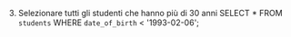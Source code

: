 3. Selezionare tutti gli studenti che hanno più di 30 anni
SELECT * FROM `students` WHERE `date_of_birth` < '1993-02-06';
